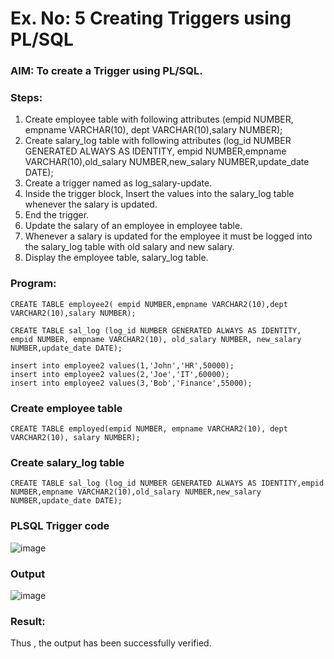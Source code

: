 # Ex. No: 5 Creating Triggers using PL/SQL

### AIM: To create a Trigger using PL/SQL.

### Steps:
1. Create employee table with following attributes (empid NUMBER, empname VARCHAR(10), dept VARCHAR(10),salary NUMBER);
2. Create salary_log table with following attributes (log_id NUMBER GENERATED ALWAYS AS IDENTITY, empid NUMBER,empname VARCHAR(10),old_salary NUMBER,new_salary NUMBER,update_date DATE);
3. Create a trigger named as log_salary-update.
4. Inside the trigger block, Insert the values into the salary_log table whenever the salary is updated.
5. End the trigger.
6. Update the salary of an employee in employee table.
7. Whenever a salary is updated for the employee it must be logged into the salary_log table with old salary and new salary.
8. Display the employee table, salary_log table.

### Program:
```
CREATE TABLE employee2( empid NUMBER,empname VARCHAR2(10),dept VARCHAR2(10),salary NUMBER);

CREATE TABLE sal_log (log_id NUMBER GENERATED ALWAYS AS IDENTITY, empid NUMBER, empname VARCHAR2(10), old_salary NUMBER, new_salary NUMBER,update_date DATE);

insert into employee2 values(1,'John','HR',50000);
insert into employee2 values(2,'Joe','IT',60000);
insert into employee2 values(3,'Bob','Finance',55000);
```

### Create employee table
```
CREATE TABLE employed(empid NUMBER, empname VARCHAR2(10), dept VARCHAR2(10), salary NUMBER);
```

### Create salary_log table
```
CREATE TABLE sal_log (log_id NUMBER GENERATED ALWAYS AS IDENTITY,empid NUMBER,empname VARCHAR2(10),old_salary NUMBER,new_salary NUMBER,update_date DATE);
```


### PLSQL Trigger code
![image](https://github.com/SanjithaBolisetti/Ex-No-5-Creating-Triggers-using-PL-SQL/assets/119393633/a5a46faf-00db-47f5-9a27-fecd3cb1e94d)

### Output
![image](https://github.com/SanjithaBolisetti/Ex-No-5-Creating-Triggers-using-PL-SQL/assets/119393633/bca0fce8-b602-4540-81bd-f4eea7dc2fa8)

### Result:
Thus , the output has been successfully verified.
